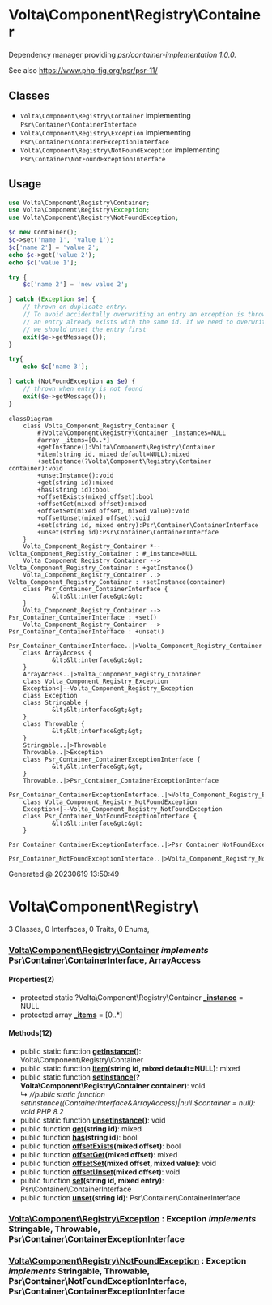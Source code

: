 # Volta\Component\Registry\Container

Dependency manager providing *psr/container-implementation 1.0.0.*

See also https://www.php-fig.org/psr/psr-11/

## Classes

* `Volta\Component\Registry\Container` implementing `Psr\Container\ContainerInterface`
* `Volta\Component\Registry\Exception` implementing `Psr\Container\ContainerExceptionInterface`
* `Volta\Component\Registry\NotFoundException` implementing `Psr\Container\NotFoundExceptionInterface`

## Usage

```php
use Volta\Component\Registry\Container;
use Volta\Component\Registry\Exception;
use Volta\Component\Registry\NotFoundException;

$c new Container();
$c->set('name 1', 'value 1');
$c['name 2'] = 'value 2';
echo $c->get('value 2');
echo $c['value 1'];

try {
    $c['name 2'] = 'new value 2';

} catch (Exception $e) {
    // thrown on duplicate entry.
    // To avoid accidentally overwriting an entry an exception is thrown when
    // an entry already exists with the same id. If we need to overwrite an entry
    // we should unset the entry first
    exit($e->getMessage());
}

try{
    echo $c['name 3'];

} catch (NotFoundException as $e) {
    // thrown when entry is not found
    exit($e->getMessage());
}

```
[//]: # (Start Volta\UmlDoc\MermaidDiagram)
```mermaid
classDiagram
    class Volta_Component_Registry_Container {
        #?Volta\Component\Registry\Container _instance$=NULL
        #array _items=[0..*]
        +getInstance():Volta\Component\Registry\Container
        +item(string id, mixed default=NULL):mixed
        +setInstance(?Volta\Component\Registry\Container container):void
        +unsetInstance():void
        +get(string id):mixed
        +has(string id):bool
        +offsetExists(mixed offset):bool
        +offsetGet(mixed offset):mixed
        +offsetSet(mixed offset, mixed value):void
        +offsetUnset(mixed offset):void
        +set(string id, mixed entry):Psr\Container\ContainerInterface
        +unset(string id):Psr\Container\ContainerInterface
    }
    Volta_Component_Registry_Container *-- Volta_Component_Registry_Container : #_instance=NULL
    Volta_Component_Registry_Container --> Volta_Component_Registry_Container : +getInstance()
    Volta_Component_Registry_Container ..> Volta_Component_Registry_Container : +setInstance(container)
    class Psr_Container_ContainerInterface {
         	&lt;&lt;interface&gt;&gt;
    }
    Volta_Component_Registry_Container --> Psr_Container_ContainerInterface : +set()
    Volta_Component_Registry_Container --> Psr_Container_ContainerInterface : +unset()
    Psr_Container_ContainerInterface..|>Volta_Component_Registry_Container
    class ArrayAccess {
         	&lt;&lt;interface&gt;&gt;
    }
    ArrayAccess..|>Volta_Component_Registry_Container
    class Volta_Component_Registry_Exception
    Exception<|--Volta_Component_Registry_Exception
    class Exception
    class Stringable {
         	&lt;&lt;interface&gt;&gt;
    }
    class Throwable {
         	&lt;&lt;interface&gt;&gt;
    }
    Stringable..|>Throwable
    Throwable..|>Exception
    class Psr_Container_ContainerExceptionInterface {
         	&lt;&lt;interface&gt;&gt;
    }
    Throwable..|>Psr_Container_ContainerExceptionInterface
    Psr_Container_ContainerExceptionInterface..|>Volta_Component_Registry_Exception
    class Volta_Component_Registry_NotFoundException
    Exception<|--Volta_Component_Registry_NotFoundException
    class Psr_Container_NotFoundExceptionInterface {
         	&lt;&lt;interface&gt;&gt;
    }
    Psr_Container_ContainerExceptionInterface..|>Psr_Container_NotFoundExceptionInterface
    Psr_Container_NotFoundExceptionInterface..|>Volta_Component_Registry_NotFoundException
```
[//]: # (End Volta\UmlDoc\MermaidDiagram)
[//]: # (Start Volta\UmlDoc\MdDiagram)

Generated @  20230619 13:50:49

# Volta\Component\Registry\
3 Classes, 0 Interfaces, 0 Traits, 0 Enums,
### [Volta\Component\Registry\Container](#) *implements* Psr\Container\ContainerInterface, ArrayAccess
#### Properties(2)
- protected static ?Volta\Component\Registry\Container **[_instance](#)** = NULL
- protected array **[_items](#)** = [0..*]
#### Methods(12)
- public static function **[getInstance](#)()**: Volta\Component\Registry\Container
- public static function **[item](#)(string id, mixed default=NULL)**: mixed
- public static function **[setInstance](#)(?Volta\Component\Registry\Container container)**: void\
&rdsh; *//public static function setInstance((ContainerInterface&ArrayAccess)|null $container = null): void PHP 8.2*
- public static function **[unsetInstance](#)()**: void
- public function **[get](#)(string id)**: mixed
- public function **[has](#)(string id)**: bool
- public function **[offsetExists](#)(mixed offset)**: bool
- public function **[offsetGet](#)(mixed offset)**: mixed
- public function **[offsetSet](#)(mixed offset, mixed value)**: void
- public function **[offsetUnset](#)(mixed offset)**: void
- public function **[set](#)(string id, mixed entry)**: Psr\Container\ContainerInterface
- public function **[unset](#)(string id)**: Psr\Container\ContainerInterface
### [Volta\Component\Registry\Exception](#) : Exception *implements* Stringable, Throwable, Psr\Container\ContainerExceptionInterface
### [Volta\Component\Registry\NotFoundException](#) : Exception *implements* Stringable, Throwable, Psr\Container\NotFoundExceptionInterface, Psr\Container\ContainerExceptionInterface

[//]: # (End Volta\UmlDoc\MdDiagram)
